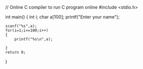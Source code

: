 // Online C compiler to run C program online
#include <stdio.h>

int main() {
    int i;
    char a[100];
    printf("Enter your name");
    
    scanf("%s",a); 
    for(i=1;i<=100;i++)
    {
        printf("%s\n",a);
        
    }
    return 0;
}
